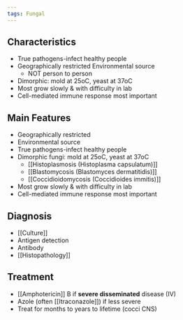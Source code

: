 ```yaml
---
tags: Fungal
---
```

## Characteristics
- True pathogens-infect healthy people 
- Geographically restricted Environmental source 
	- NOT person to person
- Dimorphic: mold at 25oC, yeast at 37oC 
- Most grow slowly & with difficulty in lab 
- Cell-mediated immune response most important

## Main Features
- Geographically restricted
- Environmental source
- True pathogens-infect healthy people
- Dimorphic fungi: mold at 25oC, yeast at 37oC 
	- [[Histoplasmosis (Histoplasma capsulatum)]] 
	- [[Blastomycosis (Blastomyces dermatitidis)]]
	- [[Coccidioidomycosis (Coccidioides immitis)]]
- Most grow slowly & with difficulty in lab
- Cell-mediated immune response most important

## Diagnosis
- [[Culture]]
- Antigen detection
- Antibody
- [[Histopathology]]
## Treatment 
- [[Amphotericin]] B if **severe disseminated** disease (IV)
- Azole (often [[Itraconazole]]) if less severe
- Treat for months to years to lifetime (cocci CNS)